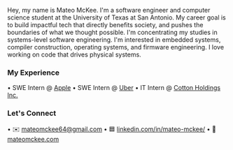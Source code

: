 Hey, my name is Mateo McKee. I'm a software engineer and computer science student at the University of Texas at San Antonio. My career goal is to build impactful tech that directly benefits society, and pushes the boundaries of what we thought possible. I'm concentrating my studies in systems-level software engineering. I'm interested in embedded systems, compiler construction, operating systems, and firmware engineering. I love working on code that drives physical systems.

### My Experience

• SWE Intern @ [Apple](https://www.apple.com/)
• SWE Intern @ [Uber](https://www.uber.com/)
• IT Intern @ [Cotton Holdings Inc.](https://cottonholdings.com/)

### Let's Connect
• ✉️ [mateomckee64@gmail.com](mailto:mateomckee64@gmail.com)
• 🟦 [linkedin.com/in/mateo-mckee/](https://www.linkedin.com/in/mateo-mckee/)
• 👤 [mateomckee.com](https://mateomckee.com/)
